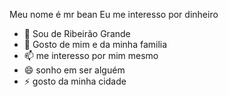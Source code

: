 Meu nome é mr bean
Eu me interesso por dinheiro
- 🌱 Sou de Ribeirão Grande 
- 💞️ Gosto de mim e da minha familia
- 📫 me interesso por mim mesmo
- 😄 sonho em ser alguém 
- ⚡ gosto da minha cidade

<!---
sou Marcosbrasil224/Marcosbrasil224 não fumo nem bebo mas sou bem humorado
